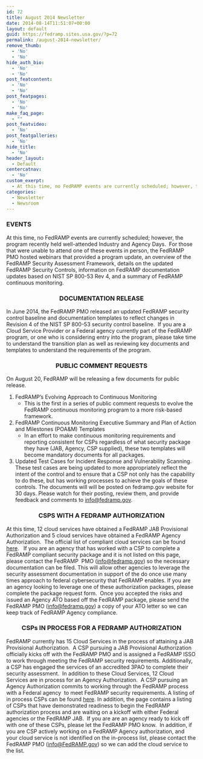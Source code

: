 ```yaml
---
id: 72
title: August 2014 Newsletter
date: 2014-08-14T11:51:07+00:00
layout: default
guid: https://fedramp.sites.usa.gov/?p=72
permalink: /august-2014-newsletter/
remove_thumb:
  - 'No'
  - 'No'
hide_auth_bio:
  - 'No'
  - 'No'
post_featcontent:
  - 'No'
  - 'No'
post_featpages:
  - 'No'
  - 'No'
make_faq_page:
  - ""
post_featvideo:
  - 'No'
post_featgalleries:
  - 'No'
hide_title:
  - 'No'
header_layout:
  - Default
centercatnav:
  - 'No'
custom_exerpt:
  - At this time, no FedRAMP events are currently scheduled; however, the program recently held well-attended Industry and Agency Days.
categories:
  - Newsletter
  - Newsroom
---
```


### EVENTS

At this time, no FedRAMP events are currently scheduled; however, the program recently held well-attended Industry and Agency Days.  For those that were unable to attend one of these events in person, the FedRAMP PMO hosted webinars that provided a program update, an overview of the FedRAMP Security Assessment Framework, details on the updated FedRAMP Security Controls, information on FedRAMP documentation updates based on NIST SP 800-53 Rev 4, and a summary of FedRAMP continuous monitoring.  

<h3 style="text-align: center">
  <strong>DOCUMENTATION RELEASE</strong>
</h3>

In June 2014, the FedRAMP PMO released an updated FedRAMP security control baseline and documentation templates to reflect changes in Revision 4 of the NIST SP 800-53 security control baseline.  If you are a Cloud Service Provider or a Federal agency currently part of the FedRAMP program, or one who is considering entry into the program, please take time to understand the transition plan as well as reviewing key documents and templates to understand the requirements of the program.

<h3 style="text-align: center">
  <strong>PUBLIC COMMENT REQUESTS</strong>
</h3>

On August 20, FedRAMP will be releasing a few documents for public release. 


  1. FedRAMP’s Evolving Approach to Continuous Monitoring
      * This is the first in a series of public comment requests to evolve the FedRAMP continuous monitoring program to a more risk-based framework.
  2. FedRAMP Continuous Monitoring Executive Summary and Plan of Action and Milestones (POA&M) Templates
      * In an effort to make continuous monitoring requirements and reporting consistent for CSPs regardless of what security package they have (JAB, Agency, CSP supplied), these two templates will become mandatory documents for all packages.
  3. Updated Test Cases for Incident Response and Vulnerability Scanning. These test cases are being updated to more appropriately reflect the intent of the control and to ensure that a CSP not only has the capability to do these, but has working processes to achieve the goals of these controls. The documents will will be posted on fedramp.gov website for 30 days. Please watch for their posting, review them, and provide feedback and comments to info@fedramp.gov.

<h3 style="text-align: center">
  <strong>CSPS WITH A FEDRAMP AUTHORIZATION</strong>
</h3>

At this time, 12 cloud services have obtained a FedRAMP JAB Provisional Authorization and 5 cloud services have obtained a FedRAMP Agency Authorization.  The official list of compliant cloud services can be found <a href="https://www.fedramp.gov/?p=782">here</a>.   If you are an agency that has worked with a CSP to complete a FedRAMP compliant security package and it is not listed on this page, please contact the FedRAMP  PMO (info@fedramp.gov) so the necessary documentation can be filed. This will allow other agencies to leverage the security assessment documentation in support of the do once use many times approach to federal cybersecurity that FedRAMP enables. If you are an agency looking to leverage one of these authorization packages, please complete the package request form.  Once you accepted the risks and issued an Agency ATO based off the FedRAMP package, please send the FedRAMP PMO (info@fedramp.gov) a copy of your ATO letter so we can keep track of FedRAMP Agency compliance.

<h3 style="text-align: center">
  <strong>CSPs IN PROCESS FOR A FEDRAMP AUTHORIZATION</strong>
</h3>

FedRAMP currently has 15 Cloud Services in the process of attaining a JAB Provisional Authorization.  A CSP pursuing a JAB Provisional Authorization officially kicks off with the FedRAMP PMO and is assigned a FedRAMP ISSO to work through meeting the FedRAMP security requirements. Additionally, a CSP has engaged the services of an accredited 3PAO to complete their security assessment.  In addition to these Cloud Services, 12 Cloud Services are in process for an Agency Authorization.  A CSP pursuing an Agency Authorization commits to working through the FedRAMP process with a Federal agency  to meet FedRAMP security requirements. A listing of in process CSPs can be found <a href="https://www.fedramp.gov/marketplace/in-process-systems/">here</a>. In addition, the page contains a listing of CSPs that have demonstrated readiness to begin the FedRAMP authorization process and are waiting on a kickoff with either Federal agencies or the FedRAMP JAB.  If you are are an agency ready to kick off with one of these CSPs, please let the FedRAMP PMO know.  In addition, if you are CSP actively working on a FedRAMP Agency authorization, and your cloud service is not identified on the in-process list, please contact the FedRAMP PMO (info@FedRAMP.gov) so we can add the cloud service to the list. 

